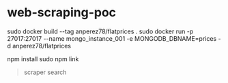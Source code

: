 # web-scraping-poc


sudo docker build --tag anperez78/flatprices .
sudo docker run -p 27017:27017 --name mongo_instance_001 -e MONGODB_DBNAME=prices -d anperez78/flatprices

npm install
sudo npm link

> scraper search
